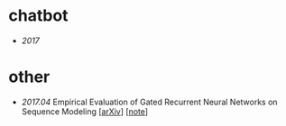 # chatbot
* _2017_


# other
* _2017.04_ Empirical Evaluation of Gated Recurrent Neural Networks on Sequence Modeling \[[arXiv](https://arxiv.org/pdf/1412.3555)\] \[[note]()\]

